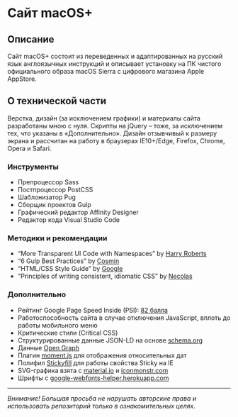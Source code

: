 # Сайт macOS+

## Описание

Сайт macOS+ состоит из переведенных и адаптированных на русский язык англоязычных инструкций и описывает установку на ПК чистого официального образа macOS Sierra с цифрового магазина Apple AppStore.

## О технической части

Верстка, дизайн (за исключением графики) и материалы сайта разработаны мною с нуля. Скрипты на jQuery – тоже, за исключением тех, что указаны в «Дополнительно». Дизайн отзывчивый к размеру экрана и рассчитан на работу в браузерах IE10+/Edge, Firefox, Chrome, Opera и Safari.

### Инструменты

* Препроцессор Sass
* Постпроцессор PostCSS
* Шаблонизатор Pug
* Сборщик проектов Gulp
* Графический редактор Affinity Designer
* Редактор кода Visual Studio Code

### Методики и рекомендации

* “More Transparent UI Code with Namespaces” by [Harry Roberts](https://csswizardry.com/2015/03/more-transparent-ui-code-with-namespaces/)
* “6 Gulp Best Practices” by [Cosmin](http://blog.rangle.io/angular-gulp-bestpractices/)
* “HTML/CSS Style Guide” by [Google](https://google.github.io/styleguide/htmlcssguide.html)
* “Principles of writing consistent, idiomatic CSS” by [Necolas](https://github.com/necolas/idiomatic-css)

### Дополнительно

* Рейтинг Google Page Speed Inside (PSI): [82 балла](https://developers.google.com/speed/pagespeed/insights/?url=https%3A%2F%2Fbrofox86.github.io%2Fmacos-plus&tab=desktop)
* Работоспособность сайта в случае отключения JavaScript, вплоть до работы мобильного меню
* Критические стили (Critical CSS)
* Структурированные данные JSON-LD на основе [schema.org](http://schema.org)
* Данные [Open Graph](http://ogp.me)
* Плагин [moment.js](https://momentjs.com) для отображения относительных дат
* Полифил [Stickyfill](https://github.com/BroFox86/stickyfill) для работы свойства Sticky на IE
* SVG-графика взята c [material.io](http://material.io/icons/) и [iconmonstr.com](https://iconmonstr.com)
* Шрифты c [google-webfonts-helper.herokuapp.com](https://google-webfonts-helper.herokuapp.com)

____________________

*Внимание! Большая просьба не нарушать авторские права и использовать репозиторий только в ознакомительных целях.* 